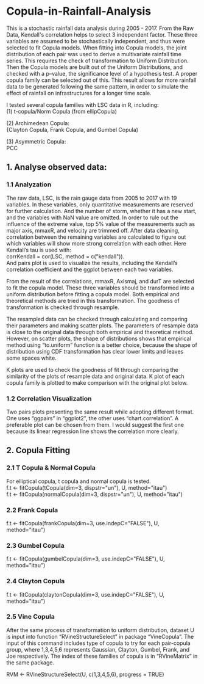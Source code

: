 # Copula-in-Rainfall-Analysis

This is a stochastic rainfall data analysis during 2005 - 2017. 
From the Raw Data, Kendall's correlation helps to select 3 independent factor. 
These three variables are assumed to be stochastically independent, and thus were selected to fit Copula models. 
When fitting into Copula models, the joint distribution of each pair was used to derive a multivariate rainfall time series. 
This requires the check of transformation to Uniform Distribution. 
Then the Copula models are built out of the Uniform Distributions, and checked with a p–value, the significance level of a hypothesis test. 
A proper copula family can be selected out of this.
This result allows for more rainfall data to be generated following the same pattern, in order to simulate the effect of rainfall on infrastructures for a longer time scale. <br>

I tested several copula families with LSC data in R, including: <br>
(1)	t-copula/Norm Copula (from ellipCopula) <br>

(2)	Archimedean Copula: <br>
{Clayton Copula, Frank Copula, and Gumbel Copula) <br>

(3)	Asymmetric Copula: <br>
PCC <br>

## 1.	Analyse observed data:
### 1.1 Analyzation  
The raw data, LSC, is the rain gauge data from 2005 to 2017 with 19 variables. In these variables, only quantitative measurements are reserved for further calculation. 
And the number of storm, whether it has a new start, and the variables with NaN value are omitted. In order to rule out the influence of the extreme value, top 5% value of the measurements such as major axis, mmaxR, and velocity are trimmed off. 
After data cleaning, correlation between the remaining variables are calculated to figure out which variables will show more strong correlation with each other. Here Kendall’s tau is used with: <br>
corrKendall = cor(LSC, method = c("kendall")). <br>
And pairs plot is used to visualize the results, including the Kendall’s correlation coefficient and the ggplot between each two variables. <br>
 
From the result of the correlations, mmaxR, Axismaj, and durT are selected to fit the copula model. These three variables should be transformed into a uniform distribution before fitting a copula model. Both empirical and theoretical methods are tried in this transformation. The goodness of transformation is checked through resample. <br>

The resampled data can be checked through calculating and comparing their parameters and making scatter plots. The parameters of resample data is close to the original data through both empirical and theoretical method. However, on scatter plots, the shape of distributions shows that empirical method using “to.uniform” function is a better choice, because the shape of distribution using CDF transformation has clear lower limits and leaves some spaces white. <br>

K plots are used to check the goodness of fit through comparing the similarity of the plots of resample data and original data. K plot of each copula family is plotted to make comparison with the original plot below. <br>

### 1.2	Correlation Visualization

Two pairs plots presenting the same result while adopting different format. One uses “ggpairs” in “ggplot2”, the other uses “chart.correlation”. 
A preferable plot can be chosen from them. I would suggest the first one because its linear regression line shows the correlation more clearly. 

## 2.	Copula Fitting
### 2.1	T Copula & Normal Copula

For elliptical copula, t copula and normal copula is tested. <br>
f.t <- fitCopula(tCopula(dim=3, dispstr="un"), U, method="itau") <br>
f.t <- fitCopula(normalCopula(dim=3, dispstr="un"), U, method="itau") <br>

### 2.2	Frank Copula
f.t <- fitCopula(frankCopula(dim=3, use.indepC="FALSE"), U, method="itau") 

### 2.3	 Gumbel Copula
f.t <- fitCopula(gumbelCopula(dim=3, use.indepC="FALSE"), U, method="itau")

### 2.4	Clayton Copula
f.t <- fitCopula(claytonCopula(dim=3, use.indepC="FALSE"), U, method="itau")

### 2.5	 Vine Copula

After the same process of transformation to uniform distribution, dataset U is input into function “RVineStructureSelect” in package “VineCopula”. The input of this command includes type of copula to try for each pair-copula group, where 1,3,4,5,6 represents Gaussian, Clayton, Gumbel, Frank, and Joe respectively. The index of these families of copula is in “RVineMatrix” in the same package. <br>

RVM <- RVineStructureSelect(U, c(1,3,4,5,6), progress = TRUE) <br>




